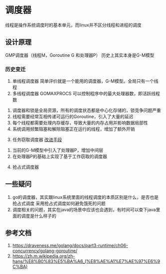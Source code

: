 # 调度器
线程是操作系统调度时的基本单元，而linux并不区分线程和进程的调度

## 设计原理
GMP调度器（线程M，Goroutine G 和处理器P）
历史上其实本身是G-M模型

### 历史变迁
1. 单线程调度器
简单评价就是一个能用的调度器，G-M模型。全局只有一个线程
2. 多线程调度器
GOMAXPROCS 可以控制程序中的最大处理器数，即活跃线程数
1) 调度器和锁是全局资源，所有的调度状态都是中心化存储的，锁竞争问题严重
2) 线程需要经常互相传递可运行的Goroutine，引入了大量的延迟
3) 每个线程都需要处理内存缓存，导致大量的内存占用并影响数据局部性
4) 系统调用频繁阻塞和解除阻塞正在运行的线程，增加了额外开销 

3. 任务窃取调度器
[改进手段](https://docs.google.com/document/d/1TTj4T2JO42uD5ID9e89oa0sLKhJYD0Y_kqxDv3I3XMw/edit)
1) 当前的G-M模型中引入了处理器P，增加中间层
2) 在处理器P的基础上实现了基于工作窃取的调度器

4. 抢占式调度器



## 一些疑问
1. go的调度器，其实跟linux系统里面的线程调度的本质区别是什么，是否也是抢占式调度
采用抢占式调度如何避免饿死的问题
2. 调度相关的问题，其实在java的场景中应该也会遇到，有时间可以查下java里面的调度是什么样子的


## 参考文档
1. <https://draveness.me/golang/docs/part3-runtime/ch06-concurrency/golang-goroutine/>
2. <https://zh.m.wikipedia.org/zh-hans/%E8%B0%83%E5%BA%A6_(%E8%AE%A1%E7%AE%97%E6%9C%BA)>